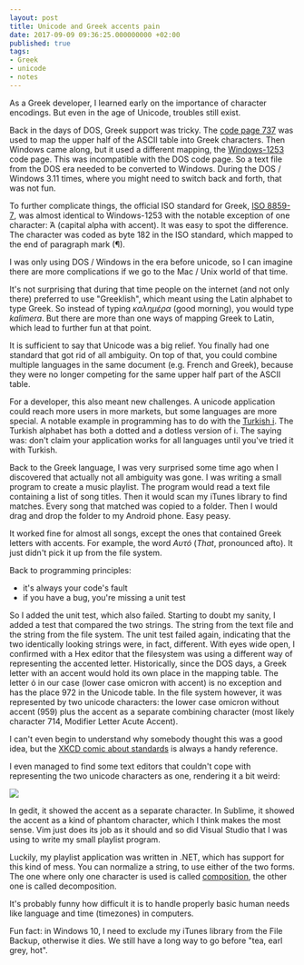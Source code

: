 ```yaml
---
layout: post
title: Unicode and Greek accents pain
date: 2017-09-09 09:36:25.000000000 +02:00
published: true
tags:
- Greek
- unicode
- notes
---
```


As a Greek developer, I learned early on the importance of character encodings. But even in the age of Unicode, troubles still exist.

<!--more-->

Back in the days of DOS, Greek support was tricky. The <a href="https://en.wikipedia.org/wiki/Code_page_737" target="_blank" rel="noopener">code page 737</a> was used to map the upper half of the ASCII table into Greek characters. Then Windows came along, but it used a different mapping, the <a href="https://en.wikipedia.org/wiki/Windows-1253" target="_blank" rel="noopener">Windows-1253</a> code page. This was incompatible with the DOS code page. So a text file from the DOS era needed to be converted to Windows. During the DOS / Windows 3.11 times, where you might need to switch back and forth, that was not fun.

To further complicate things, the official ISO standard for Greek, <a href="https://en.wikipedia.org/wiki/ISO/IEC_8859-7" target="_blank" rel="noopener">ISO 8859-7</a>, was almost identical to Windows-1253 with the notable exception of one character: Ά (capital alpha with accent). It was easy to spot the difference. The character was coded as byte 182 in the ISO standard, which mapped to the end of paragraph mark (¶).

I was only using DOS / Windows in the era before unicode, so I can imagine there are more complications if we go to the Mac / Unix world of that time.

It's not surprising that during that time people on the internet (and not only there) preferred to use "Greeklish", which meant using the Latin alphabet to type Greek. So instead of typing <em>καλημέρα</em> (good morning), you would type <em>kalimera</em>. But there are more than one ways of mapping Greek to Latin, which lead to further fun at that point.

It is sufficient to say that Unicode was a big relief. You finally had one standard that got rid of all ambiguity. On top of that, you could combine multiple languages in the same document (e.g. French and Greek), because they were no longer competing for the same upper half part of the ASCII table.

For a developer, this also meant new challenges. A unicode application could reach more users in more markets, but some languages are more special. A notable example in programming has to do with the <a href="https://en.wikipedia.org/wiki/Dotted_and_dotless_I#In_computing" target="_blank" rel="noopener">Turkish i</a>. The Turkish alphabet has both a dotted and a dotless version of i. The saying was: don't claim your application works for all languages until you've tried it with Turkish.

Back to the Greek language, I was very surprised some time ago when I discovered that actually not all ambiguity was gone. I was writing a small program to create a music playlist. The program would read a text file containing a list of song titles. Then it would scan my iTunes library to find matches. Every song that matched was copied to a folder. Then I would drag and drop the folder to my Android phone. Easy peasy.

It worked fine for almost all songs, except the ones that contained Greek letters with accents. For example, the word <em>Αυτό</em> (<em>That</em>, pronounced afto). It just didn't pick it up from the file system.

Back to programming principles:
<ul>
<li>it's always your code's fault</li>
<li>if you have a bug, you're missing a unit test</li>
</ul>

So I added the unit test, which also failed. Starting to doubt my sanity, I added a test that compared the two strings. The string from the text file and the string from the file system. The unit test failed again, indicating that the two identically looking strings were, in fact, different. With eyes wide open, I confirmed with a Hex editor that the filesystem was using a different way of representing the accented letter. Historically, since the DOS days, a Greek letter with an accent would hold its own place in the mapping table. The letter ό in our case (lower case omicron with accent) is no exception and has the place 972 in the Unicode table. In the file system however, it was represented by two unicode characters: the lower case omicron without accent (959) plus the accent as a separate combining character (most likely character 714, Modifier Letter Acute Accent).

I can't even begin to understand why somebody thought this was a good idea, but the <a href="https://xkcd.com/927/" target="_blank" rel="noopener">XKCD comic about standards</a> is always a handy reference.

I even managed to find some text editors that couldn't cope with representing the two unicode characters as one, rendering it a bit weird:

<img src="{% link /assets/2017/unicode-and-greek-accents-pain.png %}" />

In gedit, it showed the accent as a separate character. In Sublime, it showed the accent as a kind of phantom character, which I think makes the most sense. Vim just does its job as it should and so did Visual Studio that I was using to write my small playlist program.

Luckily, my playlist application was written in .NET, which has support for this kind of mess. You can normalize a string, to use either of the two forms. The one where only one character is used is called <a href="https://msdn.microsoft.com/en-us/library/system.text.normalizationform(v=vs.110).aspx" target="_blank" rel="noopener">composition</a>, the other one is called decomposition.

It's probably funny how difficult it is to handle properly basic human needs like language and time (timezones) in computers.

Fun fact: in Windows 10, I need to exclude my iTunes library from the File Backup, otherwise it dies. We still have a long way to go before "tea, earl grey, hot".
